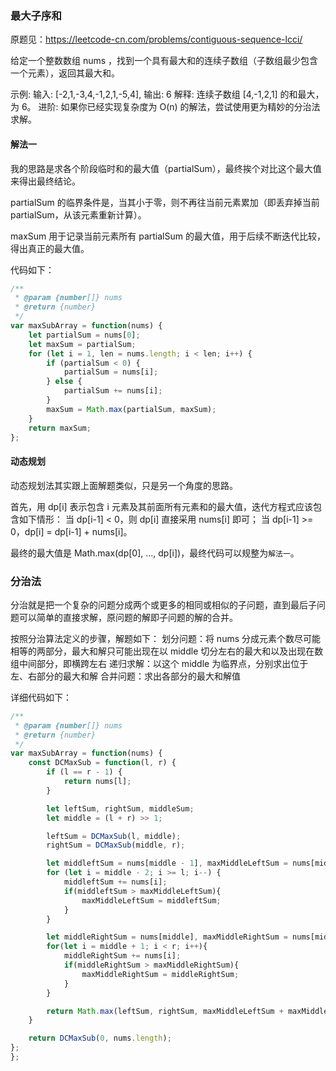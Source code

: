 ### 最大子序和

原题见：https://leetcode-cn.com/problems/contiguous-sequence-lcci/

给定一个整数数组 nums ，找到一个具有最大和的连续子数组（子数组最少包含一个元素），返回其最大和。

示例:
输入: [-2,1,-3,4,-1,2,1,-5,4],
输出: 6
解释: 连续子数组 [4,-1,2,1] 的和最大，为 6。
进阶: 如果你已经实现复杂度为 O(n) 的解法，尝试使用更为精妙的分治法求解。

#### 解法一
我的思路是求各个阶段临时和的最大值（partialSum），最终挨个对比这个最大值来得出最终结论。

partialSum 的临界条件是，当其小于零，则不再往当前元素累加（即丢弃掉当前 partialSum，从该元素重新计算）。

maxSum 用于记录当前元素所有 partialSum 的最大值，用于后续不断迭代比较，得出真正的最大值。

代码如下：
```js
/**
 * @param {number[]} nums
 * @return {number}
 */
var maxSubArray = function(nums) {
    let partialSum = nums[0];
    let maxSum = partialSum;
    for (let i = 1, len = nums.length; i < len; i++) {
        if (partialSum < 0) {
            partialSum = nums[i];
        } else {
            partialSum += nums[i];
        }
        maxSum = Math.max(partialSum, maxSum);
    }
    return maxSum;
};
```

#### 动态规划
动态规划法其实跟上面解题类似，只是另一个角度的思路。

首先，用 dp[i] 表示包含 i 元素及其前面所有元素和的最大值，迭代方程式应该包含如下情形：
当 dp[i-1] < 0，则 dp[i] 直接采用 nums[i] 即可；
当 dp[i-1] >= 0，dp[i] = dp[i-1] + nums[i]。

最终的最大值是 Math.max(dp[0], ..., dp[i])，最终代码可以规整为`解法一`。

### 分治法
分治就是把一个复杂的问题分成两个或更多的相同或相似的子问题，直到最后子问题可以简单的直接求解，原问题的解即子问题的解的合并。

按照分治算法定义的步骤，解题如下：
划分问题：将 nums 分成元素个数尽可能相等的两部分，最大和解只可能出现在以 middle 切分左右的最大和以及出现在数组中间部分，即横跨左右
递归求解：以这个 middle 为临界点，分别求出位于左、右部分的最大和解
合并问题：求出各部分的最大和解值

详细代码如下：
```js
/**
 * @param {number[]} nums
 * @return {number}
 */
var maxSubArray = function(nums) {
    const DCMaxSub = function(l, r) {
        if (l == r - 1) {
            return nums[l];
        }

        let leftSum, rightSum, middleSum;
        let middle = (l + r) >> 1;

        leftSum = DCMaxSub(l, middle);
        rightSum = DCMaxSub(middle, r);

        let middleftSum = nums[middle - 1], maxMiddleLeftSum = nums[middle - 1];
        for (let i = middle - 2; i >= l; i--) {
            middleftSum += nums[i];
            if(middleftSum > maxMiddleLeftSum){
                maxMiddleLeftSum = middleftSum;
            }
        }

        let middleRightSum = nums[middle], maxMiddleRightSum = nums[middle];
        for(let i = middle + 1; i < r; i++){
            middleRightSum += nums[i];
            if(middleRightSum > maxMiddleRightSum){
                maxMiddleRightSum = middleRightSum;
            }
        }

        return Math.max(leftSum, rightSum, maxMiddleLeftSum + maxMiddleRightSum);
    }

    return DCMaxSub(0, nums.length);
};
};
```
